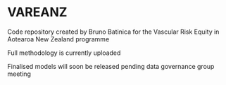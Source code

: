 # VAREANZ
Code repository created by Bruno Batinica for the Vascular Risk Equity in Aotearoa New Zealand programme 

Full methodology is currently uploaded

Finalised models will soon be released pending data governance group meeting
